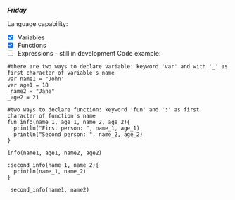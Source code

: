 ***Friday***

Language capability:
- [x] Variables
- [X] Functions
- [ ] Expressions - still in development
Code example:
```
#there are two ways to declare variable: keyword 'var' and with '_' as first character of variable's name
var name1 = "John'
var age1 = 18
_name2 = "Jane"
_age2 = 21

#two ways to declare function: keyword 'fun' and ':' as first character of function's name
fun info(name_1, age_1, name_2, age_2){
  println("First person: ", name_1, age_1)
  println("Second person: ", name_2, age_2)
}

info(name1, age1, name2, age2)

:second_info(name_1, name_2){
  println(name_1, name_2)
}
 
 second_info(name1, name2)
```
